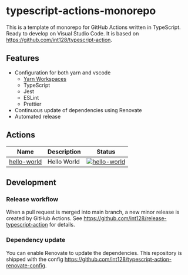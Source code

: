 # typescript-actions-monorepo

This is a template of monorepo for GitHub Actions written in TypeScript.
Ready to develop on Visual Studio Code.
It is based on https://github.com/int128/typescript-action.

## Features

- Configuration for both yarn and vscode
  - [Yarn Workspaces](https://classic.yarnpkg.com/en/docs/workspaces/)
  - TypeScript
  - Jest
  - ESLint
  - Prettier
- Continuous update of dependencies using Renovate
- Automated release


## Actions

| Name | Description | Status
|------|-------------|-------
| [hello-world](hello-world) | Hello World | [![hello-world](https://github.com/int128/typescript-actions-monorepo/actions/workflows/hello-world.yaml/badge.svg)](https://github.com/int128/typescript-actions-monorepo/actions/workflows/hello-world.yaml)


## Development

### Release workflow

When a pull request is merged into main branch, a new minor release is created by GitHub Actions.
See https://github.com/int128/release-typescript-action for details.

### Dependency update

You can enable Renovate to update the dependencies.
This repository is shipped with the config https://github.com/int128/typescript-action-renovate-config.

